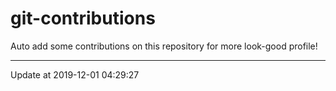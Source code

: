 # git-contributions

Auto add some contributions on this repository for more look-good profile!

---

Update at 2019-12-01 04:29:27
